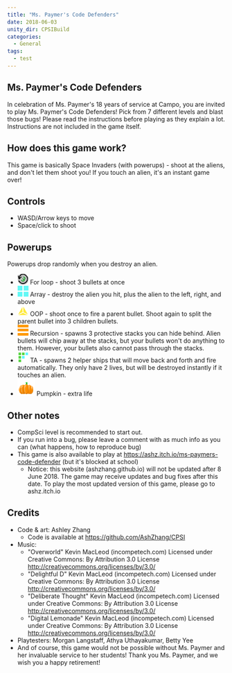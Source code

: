 ```yaml
---
title: "Ms. Paymer's Code Defenders"
date: 2018-06-03
unity_dir: CPSIBuild
categories:
  - General
tags:
  - test
---
```


## Ms. Paymer's Code Defenders
In celebration of Ms. Paymer's 18 years of service at Campo, you are invited to play Ms. Paymer's Code Defenders! Pick from 7 different levels and blast those bugs! Please read the instructions before playing as they explain a lot. Instructions are not included in the game itself.

## How does this game work?
This game is basically Space Invaders (with powerups) - shoot at the aliens, and don't let them shoot you! If you touch an alien, it's an instant game over!

## Controls
- WASD/Arrow keys to move
- Space/click to shoot

## Powerups
Powerups drop randomly when you destroy an alien.
- ![For loop](https://raw.githubusercontent.com/AshZhang/ashzhang.github.io/master/images/loop%20powerup.png) For loop - shoot 3 bullets at once
- ![Array](https://raw.githubusercontent.com/AshZhang/ashzhang.github.io/master/images/arraylist%20powerup.png) Array - destroy the alien you hit, plus the alien to the left, right, and above
- ![OOP](https://raw.githubusercontent.com/AshZhang/ashzhang.github.io/master/images/OOP%20powerup.png) OOP - shoot once to fire a parent bullet. Shoot again to split the parent bullet into 3 children bullets.
- ![recursion](https://raw.githubusercontent.com/AshZhang/ashzhang.github.io/master/images/recursion%20powerup.png) Recursion - spawns 3 protective stacks you can hide behind. Alien bullets will chip away at the stacks, but your bullets won't do anything to them. However, your bullets also cannot pass through the stacks.
- ![TA](https://raw.githubusercontent.com/AshZhang/ashzhang.github.io/master/images/TA%20powerup.png) TA - spawns 2 helper ships that will move back and forth and fire automatically.  They only have 2 lives, but will be destroyed instantly if it touches an alien.
- ![pumpkin](https://raw.githubusercontent.com/AshZhang/ashzhang.github.io/master/images/pumpkin%20powerup.png) Pumpkin - extra life

## Other notes
- CompSci level is recommended to start out.
- If you run into a bug, please leave a comment with as much info as you can (what happens, how to reproduce bug)
- This game is also available to play at https://ashz.itch.io/ms-paymers-code-defender (but it's blocked at school)
	- Notice: this website (ashzhang.github.io) will not be updated after 8 June 2018. The game may receive updates and bug fixes after this date. To play the most updated version of this game, please go to ashz.itch.io

## Credits
- Code & art: Ashley Zhang
  - Code is available at https://github.com/AshZhang/CPSI
- Music:
  - "Overworld" Kevin MacLeod (incompetech.com) Licensed under Creative Commons: By Attribution 3.0 License http://creativecommons.org/licenses/by/3.0/
  - "Delightful D" Kevin MacLeod (incompetech.com) Licensed under Creative Commons: By Attribution 3.0 License http://creativecommons.org/licenses/by/3.0/
  - "Deliberate Thought" Kevin MacLeod (incompetech.com) Licensed under Creative Commons: By Attribution 3.0 License http://creativecommons.org/licenses/by/3.0/
  - "Digital Lemonade" Kevin MacLeod (incompetech.com) Licensed under Creative Commons: By Attribution 3.0 License http://creativecommons.org/licenses/by/3.0/
- Playtesters: Morgan Langstaff, Athya Uthayakumar, Betty Yee
- And of course, this game would not be possible without Ms. Paymer and her invaluable service to her students! Thank you Ms. Paymer, and we wish you a happy retirement!
